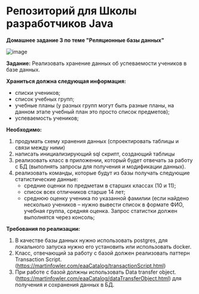 # Репозиторий для Школы разработчиков Java
**Домашнее задание 3 по теме "Реляционные базы данных"**

![image](https://github.com/AirSunday/LearnJava/assets/42736248/8c57ba51-60a4-4af2-a56b-f69551989f5b)

**Задание:**
Реализовать хранение данных об успеваемости учеников в базе данных.

**Храниться должна следующая информация:**
- списки учеников;
- список учебных групп;
- учебные планы (у разных групп могут быть разные планы, на данном этапе учебный план это просто список предметов);
- успеваемость учеников;


**Необходимо:**
1) продумать схему хранения данных (спроектировать таблицы и связи между ними)
2) написать инициализирующий sql скрипт, создающий таблицы
3) реализовать класс в приложении, который будет отвечать за работу с БД (выполнять запросы для получения и модификации данных).
4) реализовать команды, которые будут из базы получать следующие статистические данные:
   - средние оценки по предметам в старших классах (10 и 11);
   - список всех отличников старше 14 лет;
   - среднюю оценку ученика по указанной фамилии (если найдено несколько учеников – нужно вывести список в формате ФИО, учебная группа, средняя оценка.
   Запрос статистки должен выполнятся через консоль;

**Требования по реализации:**
1. В качестве базы данных нужно использовать postgres, для локального запуска нужно его установить или использовать docker.
2. Класс, отвечающий за работу с базой должен реализовать паттерн Transaction Script. (https://martinfowler.com/eaaCatalog/transactionScript.html)
3. При работе с базой должны использовать Data transfer object. (https://martinfowler.com/eaaCatalog/dataTransferObject.html)
   для получения и сохранения данных в БД.
